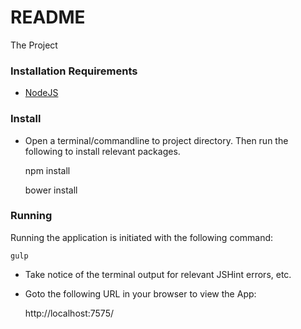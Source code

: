 # README #

The Project

### Installation Requirements ###

* [NodeJS](https://nodejs.org/)

### Install ###

* Open a terminal/commandline to project directory. Then run the following to install relevant packages.

	npm install
	
	bower install
	
### Running

Running the application is initiated with the following command:
	
	gulp
	
* Take notice of the terminal output for relevant JSHint errors, etc.
* Goto the following URL in your browser to view the App: 

	http://localhost:7575/
	
